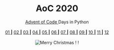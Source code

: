 <h1></h1>
<h1 align="center">AoC 2020</h1>
<!-- <h1></h1> -->

<p align="center"> 
  <a href="https://adventofcode.com/2020" align="center" title="Why not try it yourself ! ?"> Advent of Code </a> Days in Python <br>
  <br>
  <a align="center" href="https://github.com/theatina/AoC_2020/tree/main/Day%2001%20Report%20Repair" > 01 </a> <b>|</b> 
  <a align="center" href="https://github.com/theatina/AoC_2020/tree/main/Day%2002%20Password%20Philosophy" > 02 </a> <b>|</b> 
  <a align="center" href="https://github.com/theatina/AoC_2020/tree/main/Day%2003%20Toboggan%20Trajectory" > 03 </a> <b>|</b> 
  <a align="center" href="https://github.com/theatina/AoC_2020/tree/main/Day%2004%20Passport%20Processing" > 04 </a> <b>|</b> 
  <a align="center" href="https://github.com/theatina/AoC_2020/tree/main/Day%2005%20Binary%20Boarding" > 05 </a> <b>|</b> 
  <a align="center" href="https://github.com/theatina/AoC_2020/tree/main/Day%2006%20Custom%20Customs" > 06 </a> <b>|</b> 
  <a align="center" href="https://github.com/theatina/AoC_2020/tree/main/Day%2007%20Handy%20Haversacks" > 07 </a> <b>|</b> 
  <a align="center" href="https://github.com/theatina/AoC_2020/tree/main/Day%2008%20Handheld%20Halting" > 08 </a> <b>|</b> 
  <a align="center" href="https://github.com/theatina/AoC_2020/tree/main/Day%2009%20Encoding%20Error" > 09 </a> <b>|</b> 
  <a align="center" href="https://github.com/theatina/AoC_2020/tree/main/Day%2010%20Adapter%20Array" > 10 </a> <b>|</b> 
  <a align="center" href="https://github.com/theatina/AoC_2020/tree/main/Day%2011%20Seating%20System" > 11 </a> <b>|</b> 
  <a align="center" href="https://github.com/theatina/AoC_2020/tree/main/Day%2012%20Rain%20Risk" > 12 </a>
   
  <br>
  <br>
  
  <img align="center" src="https://dingyue.ws.126.net/BuNX9FJm398SNOdEEf2dtfLhucHnioRSW3uDofbjxHOSq1545365357224.gif" title="Merry Christmas ! !">
 
  <br>
<p align="center">


<!-- ![Advent of Code](https://adventofcode.com/2020 "Why not try it yourself ! ?") Days in Python -->
